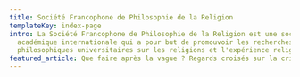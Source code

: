 ```yaml
---
title: Société Francophone de Philosophie de la Religion
templateKey: index-page
intro: La Société Francophone de Philosophie de la Religion est une société
  académique internationale qui a pour but de promouvoir les recherches
  philosophiques universitaires sur les religions et l'expérience religieuse.
featured_article: Que faire après la vague ? Regards croisés sur la crise COVID et ses suites
---
```

